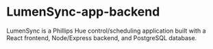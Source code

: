 # LumenSync-app-backend
LumenSync is a Phillips Hue control/scheduling application built with a React frontend, Node/Express backend, and PostgreSQL database. 
